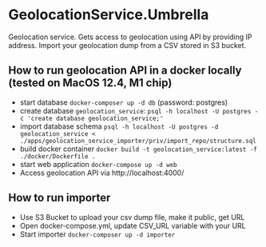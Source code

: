 # GeolocationService.Umbrella
Geolocation service. Gets access to geolocation using API by providing IP address. Import your geolocation dump from a CSV stored in S3 bucket. 

## How to run geolocation API in a docker locally (tested on MacOS 12.4, M1 chip)
* start database `docker-composer up -d db` (password: postgres)
* create database `geolocation_service`: `psql -h localhost -U postgres -c 'create database geolocation_service;'`
* import database schema `psql -h localhost -U postgres -d geolocation_service < ./apps/geolocation_service_importer/priv/import_repo/structure.sql` 
* build docker container `docker build -t geolocation_service:latest -f ./docker/Dockerfile .`
* start web application `docker-compose up -d web`
* Access geolocation API via http://localhost:4000/

## How to run importer
* Use S3 Bucket to upload your csv dump file, make it public, get URL
* Open docker-compose.yml, update CSV_URL variable with your URL
* Start importer `docker-composer up -d importer`



